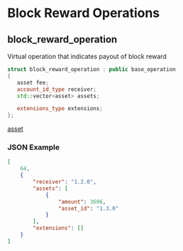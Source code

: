 # Block Reward Operations

## block\_reward\_operation

Virtual operation that indicates payout of block reward

```cpp
struct block_reward_operation : public base_operation
{
   asset fee;
   account_id_type receiver;
   std::vector<asset> assets;

   extensions_type extensions;
};
```

[asset](/api-reference/echo-operations/types/common.md#asset)

### JSON Example

```json
[
    64,
    {
        "receiver": "1.2.0",
        "assets": [
            {
                "amount": 3606,
                "asset_id": "1.3.0"
            }
        ],
        "extensions": []
    }
]
```